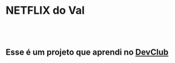 <h1>NETFLIX do Val</h1>
<br/>
<br/>
<h2>Esse é um projeto que aprendi no <a href= "https://devclub.com.br">DevClub</a></h2>
